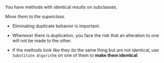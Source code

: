 You have methods with identical results on subclasses.

*Move them to the superclass.*

+ Eliminating duplicate behavior is important.
+ Whenever there is duplication, you face the risk that an alteration to one will not be made to the other.

+ If the methods look like they do the same thing but are not identical, use `Substitute Algorithm` on one of them to **make them identical**.
